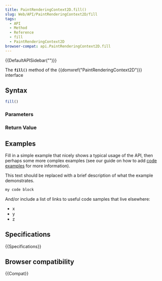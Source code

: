 ```yaml
---
title: PaintRenderingContext2D.fill()
slug: Web/API/PaintRenderingContext2D/fill
tags:
  - API
  - Method
  - Reference
  - fill
  - PaintRenderingContext2D
browser-compat: api.PaintRenderingContext2D.fill
---
```

{{DefaultAPISidebar("")}}

The **`fill()`** method of the {{domxref("PaintRenderingContext2D")}} interface 

## Syntax

```js
fill()
```

### Parameters



### Return Value



## Examples

Fill in a simple example that nicely shows a typical usage of the API, then perhaps some more complex examples (see our guide on how to add [code examples](/en-US/docs/MDN/Contribute/Structures/Code_examples) for more information).

This text should be replaced with a brief description of what the example demonstrates.

```js
my code block
```

And/or include a list of links to useful code samples that live elsewhere:

*   x
*   y
*   z

## Specifications

{{Specifications}}

## Browser compatibility

{{Compat}}

